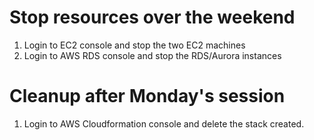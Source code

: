 # Stop resources over the weekend
1. Login to EC2 console and stop the two EC2 machines
2. Login to AWS RDS console and stop the RDS/Aurora instances


# Cleanup after Monday's session 
1. Login to AWS Cloudformation console and delete the stack created.
